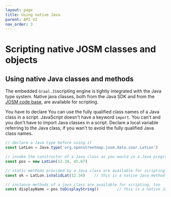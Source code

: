 ```yaml
---
layout: page
title: Using native Java
parent: API V2
nav_order: 3
---
```


# Scripting native JOSM classes and objects

## Using native Java classes and methods

The embedded `Graal.JS`scripting engine is tightly integrated with the Java type system. Native java classes, both from the Java SDK and from the [JOSM code base], are available for scripting.

You have to declare 
You can use the fully qualified class names of a Java class in a script. JavaScript doesn't have a keyword `import`. You can't and you don't have to import Java classes in a script. Declare a local variable referring to the Java class, if you wan't to avoid the fully qualified
Java class names.

```js
// declare a Java type before using it
const LatLon = Java.type('org.openstreetmap.josm.data.coor.LatLon')

// invoke the constructor of a Java class as you would in a Java programm
const pos = new LatLon(12.34, 45.67)

// static methods provided by a Java class are available for scripting
const ok = LatLon.isValidLat(12.34)    // this is a native Java method

// instance methods of a java class are available for scripting, too
const displayName = pos.toDisplayString()        // this is a native Java method
```


[JOSM code base]: http://josm.openstreetmap.de/browser/josm/trunk/src"
[LatLon]: https://josm.openstreetmap.de/doc/org/openstreetmap/josm/data/coor/LatLon.html
[LatLonMixin]: /api/v1/josm_mixin_LatLonMixin.LatLonMixin.html
